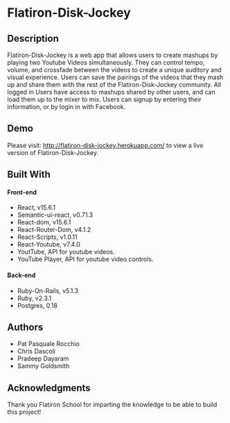 # Flatiron-Disk-Jockey

## Description

Flatiron-Disk-Jockey is a web app that allows users to create mashups by playing two Youtube Videos simultaneously. They can control tempo, volume, and crossfade between the videos to create a unique auditory and visual experience. Users can save the pairings of the videos that they mash up and share them with the rest of the Flatiron-Disk-Jockey community. All logged in Users have access to mashups shared by other users, and can load them up to the mixer to mix. Users can signup by entering their information, or by login in with Facebook.

## Demo

Please visit: http://flatiron-disk-jockey.herokuapp.com/ to view a live version of Flatiron-Disk-Jockey.

## Built With

#### Front-end
* React, v15.6.1
* Semantic-ui-react, v0.71.3
* React-dom, v15.6.1
* React-Router-Dom, v4.1.2
* React-Scripts, v1.0.11
* React-Youtube, v7.4.0
* YoutTube,  API for youtube videos.
* YouTube Player, API for youtube video controls.

#### Back-end
* Ruby-On-Rails, v5.1.3
* Ruby, v2.3.1
* Postgres, 0.18

## Authors

* Pat Pasquale Rocchio
* Chris Dascoli
* Pradeep Dayaram
* Sammy Goldsmith

## Acknowledgments

Thank you Flatiron School for imparting the knowledge to be able to build this project!
